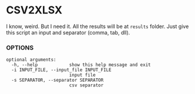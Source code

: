 # CSV2XLSX

I know, weird. But I need it. All the results will be at `results` folder. Just give this script an input and separator (comma, tab, dll).


### OPTIONS

```
optional arguments:
  -h, --help            show this help message and exit
  -i INPUT_FILE, --input_file INPUT_FILE
                        input file
  -s SEPARATOR, --separator SEPARATOR
                        csv separator
```